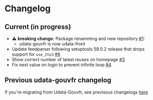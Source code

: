 # Changelog

## Current (in progress)

- :warning: **breaking change**: Package renamming and new repository [#1](https://github.com/etalab/udata-front/pull/1):
  - udata-gouvfr is now udata-front
- Update feedparser following setuptools 58.0.2 release that drops support for `use_2to3` [#6](https://github.com/etalab/udata-front/pull/6)
- Show correct number of latest reuses on homepage [#3](https://github.com/etalab/udata-front/pull/3)
- Fix next value on login to prevent infinite loop [#4](https://github.com/etalab/udata-front/pull/4)

## Previous udata-gouvfr changelog

If you're migrating from Udata-Gouvfr, see previsous changelogs [here](https://github.com/etalab/udata-gouvfr/blob/master/CHANGELOG.md)
